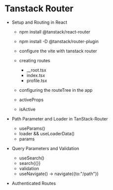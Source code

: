 # Tanstack Router

- Setup and Routing in React

  - npm install @tanstack/react-router
  - npm install -D @tanstack/router-plugin
  - configure the vite with tanstack router
  - creating routes
    - \_\_root.tsx
    - index.tsx
    - profile.tsx
  - configuring the routeTree in the app

  - activeProps
  - isActive

- Path Parameter and Loader in TanStack-Router

  - useParams()
  - loader && useLoaderData()
  - params

- Query Parameters and Validation

  - useSearch()
  - search{{}}
  - validation
  - useNavigate() -> navigate({to:"/path"})

- Authenticated Routes
